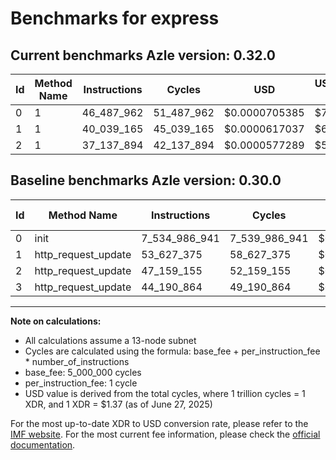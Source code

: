 # Benchmarks for express

## Current benchmarks Azle version: 0.32.0
| Id | Method Name | Instructions | Cycles | USD | USD/Million Calls | Change |
|-----------|-------------|------------|--------|-----|--------------|-------|
| 0 | 1 | 46_487_962 | 51_487_962 | $0.0000705385 | $70.53 | <font color="green">-7_488_498_979</font> |
| 1 | 1 | 40_039_165 | 45_039_165 | $0.0000617037 | $61.70 | <font color="green">-13_588_210</font> |
| 2 | 1 | 37_137_894 | 42_137_894 | $0.0000577289 | $57.72 | <font color="green">-10_021_261</font> |

## Baseline benchmarks Azle version: 0.30.0
| Id | Method Name | Instructions | Cycles | USD | USD/Million Calls |
|-----------|-------------|------------|--------|-----|--------------|
| 0 | init | 7_534_986_941 | 7_539_986_941 | $0.0103297821 | $10_329.78 |
| 1 | http_request_update | 53_627_375 | 58_627_375 | $0.0000803195 | $80.31 |
| 2 | http_request_update | 47_159_155 | 52_159_155 | $0.0000714580 | $71.45 |
| 3 | http_request_update | 44_190_864 | 49_190_864 | $0.0000673915 | $67.39 |



---

**Note on calculations:**
- All calculations assume a 13-node subnet
- Cycles are calculated using the formula: base_fee + per_instruction_fee \* number_of_instructions
- base_fee: 5_000_000 cycles
- per_instruction_fee: 1 cycle
- USD value is derived from the total cycles, where 1 trillion cycles = 1 XDR, and 1 XDR = $1.37 (as of June 27, 2025)

For the most up-to-date XDR to USD conversion rate, please refer to the [IMF website](https://www.imf.org/external/np/fin/data/rms_sdrv.aspx).
For the most current fee information, please check the [official documentation](https://internetcomputer.org/docs/references/cycles-cost-formulas).